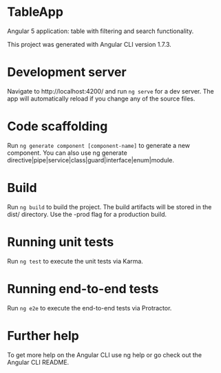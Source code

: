 # TableApp
Angular 5 application: table with filtering and search functionality.

This project was generated with Angular CLI version 1.7.3.

# Development server
Navigate to http://localhost:4200/ and run ```ng serve``` for a dev server. The app will automatically reload if you change any of the source files.

# Code scaffolding
Run ```ng generate component [component-name]``` to generate a new component. You can also use ng generate directive|pipe|service|class|guard|interface|enum|module.

# Build
Run ```ng build``` to build the project. The build artifacts will be stored in the dist/ directory. Use the -prod flag for a production build.

# Running unit tests
Run ```ng test``` to execute the unit tests via Karma.

# Running end-to-end tests
Run ```ng e2e``` to execute the end-to-end tests via Protractor.

# Further help
To get more help on the Angular CLI use ng help or go check out the Angular CLI README.
